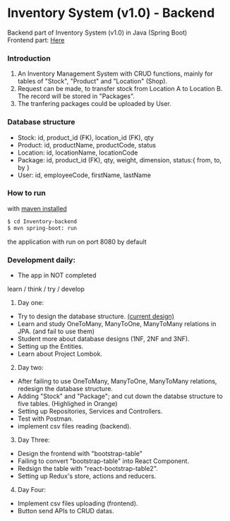 # Inventory System (v1.0) - Backend
Backend part of Inventory System (v1.0) in Java (Spring Boot)<br>
Frontend part: [Here](https://github.com/tsokying/Inventory-frontend)

### Introduction
1) An Inventory Management System with CRUD functions, mainly for tables of "Stock", "Product" and "Location" (Shop).
2) Request can be made, to transfer stock from Location A to Location B. The record will be stored in "Packages".
3) The tranfering packages could be uploaded by User.

### Database structure
* Stock:      id, product_id (FK), location_id (FK), qty
* Product:    id, productName, productCode, status
* Location:   id, locationName, locationCode
* Package:    id, product_id (FK), qty, weight, dimension, status:{ from, to, by }
* User:       id, employeeCode, firstName, lastName

### How to run

with [maven installed](https://www.mkyong.com/maven/how-to-install-maven-in-windows/)
```sh
$ cd Inventory-backend
$ mvn spring-boot: run
```
the application with run on port 8080 by default

### Development daily:
* The app in NOT completed

learn / think / try / develop

1) Day one: 
* Try to design the database structure. [(current design)](https://docs.google.com/spreadsheets/d/1zuuDitgCd5jsAlSqjQahva1uXUs8r5ohqWGWttBjfJY/edit?usp=sharing)
* Learn and study OneToMany, ManyToOne, ManyToMany relations in JPA. (and fail to use them)
* Student more about database designs (1NF, 2NF and 3NF).
* Setting up the Entities.
* Learn about Project Lombok.

2) Day two:
* After failing to use OneToMany, ManyToOne, ManyToMany relations, redesign the database structure.
* Adding "Stock" and "Package"; and cut down the databse structure to five tables. (Highlighed in Orange)
* Setting up Repositories, Services and Controllers.
* Test with Postman.
* implement csv files reading (backend).

3) Day Three:
* Design the frontend with "bootstrap-table" 
* Failing to convert "bootstrap-table" into React Component.
* Redsign the table with "react-bootstrap-table2".
* Setting up Redux's store, actions and reducers.

4) Day Four:
* Implement csv files uploading (frontend).
* Button send APIs to CRUD datas.
